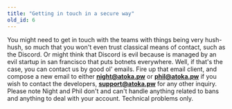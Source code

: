 ```yaml
---
title: "Getting in touch in a secure way"
old_id: 6
---
```

You might need to get in touch with the teams with things being very hush-hush, so much that you won't even trust classical means of contact, such as the Discord. Or might think that Discord is evil because is managed by an evil startup in san francisco that puts botnets everywhere. Well, if that's the case, you can contact us by good ol' emails. Fire up that email client, and compose a new email to either **night@atoka.pw** or **phil@atoka.pw** if you wish to contact the developers, **support@atoka.pw** for any other inquiry. Please note Night and Phil don't and can't handle anything related to bans and anything to deal with your account. Technical problems only.


